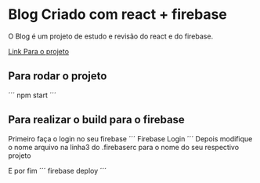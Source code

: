 # Blog Criado com react + firebase

O Blog é um projeto de estudo e revisão do react e do firebase.

[Link Para o projeto](https://teste-89213.firebaseapp.com/#/)


## Para rodar o projeto
´´´
npm start
´´´

## Para realizar o build para o firebase
Primeiro faça o login no seu firebase
´´´
Firebase Login
´´´
Depois modifique o nome arquivo na linha3 do .firebaserc para o 
nome do seu respectivo projeto

E por fim
´´´
firebase deploy
´´´


